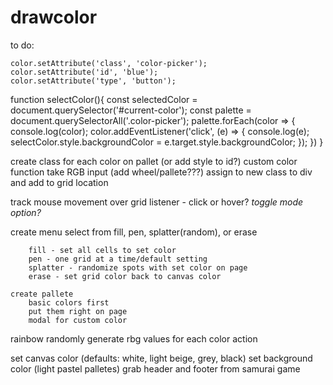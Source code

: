 # drawcolor



to do:

    color.setAttribute('class', 'color-picker');
    color.setAttribute('id', 'blue');
    color.setAttribute('type', 'button');


function selectColor(){
    const selectedColor = document.querySelector('#current-color');
    const palette = document.querySelectorAll('.color-picker');
    palette.forEach(color => {
        console.log(color);
        color.addEventListener('click', (e) => {
            console.log(e);
            selectColor.style.backgroundColor = e.target.style.backgroundColor;
        });
    })
}


create class for each color on pallet
    (or add style to id?)
    custom color function
        take RGB input (add wheel/pallete???)
        assign to new class to div and add to grid location


track mouse movement over grid
    listener - click or hover? *toggle mode option?*

create menu
    select from fill, pen, splatter(random), or erase

        fill - set all cells to set color
        pen - one grid at a time/default setting
        splatter - randomize spots with set color on page
        erase - set grid color back to canvas color

    create pallete
        basic colors first
        put them right on page
        modal for custom color

rainbow 
    randomly generate rbg values for each color action
    


set canvas color (defaults: white, light beige, grey, black)
set background color (light pastel palletes)
grab header and footer from samurai game
